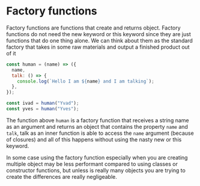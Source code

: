 # Factory functions

Factory functions are functions that create and returns object. Factory functions do not need the new keyword or this keyword since they are just functions that do one thing alone. We can think about them as the standard factory that takes in some raw materials and output a finished product out of it

```js
const human = (name) => ({
  name,
  talk: () => {
    console.log(`Hello I am ${name} and I am talking`);
  },
});

const ivad = human("Yvad");
const yves = human("Yves");
```

The function above `human` is a factory function that receives a string name as an argument and returns an object that contains the property `name` and `talk`, talk as an inner function is able to access the `name` argument (because of closures) and all of this happens without using the nasty new or this keyword.

In some case using the factory function especially when you are creating multiple object may be less performant compared to using classes or constructor functions, but unless is really many objects you are trying to create the differences are really negligeable.
